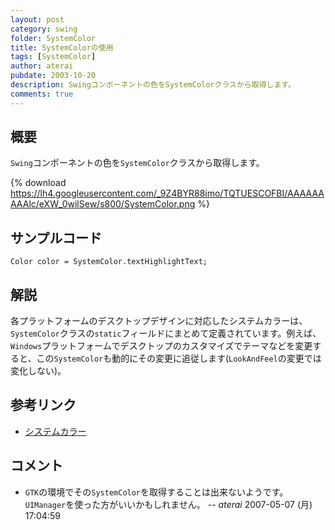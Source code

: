 ```yaml
---
layout: post
category: swing
folder: SystemColor
title: SystemColorの使用
tags: [SystemColor]
author: aterai
pubdate: 2003-10-20
description: Swingコンポーネントの色をSystemColorクラスから取得します。
comments: true
---
```

## 概要
`Swing`コンポーネントの色を`SystemColor`クラスから取得します。

{% download https://lh4.googleusercontent.com/_9Z4BYR88imo/TQTUESCOFBI/AAAAAAAAAlc/eXW_0wilSew/s800/SystemColor.png %}

## サンプルコード
<pre class="prettyprint"><code>Color color = SystemColor.textHighlightText;
</code></pre>

## 解説
各プラットフォームのデスクトップデザインに対応したシステムカラーは、`SystemColor`クラスの`static`フィールドにまとめて定義されています。例えば、`Windows`プラットフォームでデスクトップのカスタマイズでテーマなどを変更すると、この`SystemColor`も動的にその変更に追従します(`LookAndFeel`の変更では変化しない)。

## 参考リンク
- [システムカラー](http://www.asahi-net.or.jp/~dp8t-asm/java/tips/SystemColor.html)

<!-- dummy comment line for breaking list -->

## コメント
- `GTK`の環境でその`SystemColor`を取得することは出来ないようです。`UIManager`を使った方がいいかもしれません。 -- *aterai* 2007-05-07 (月) 17:04:59

<!-- dummy comment line for breaking list -->
